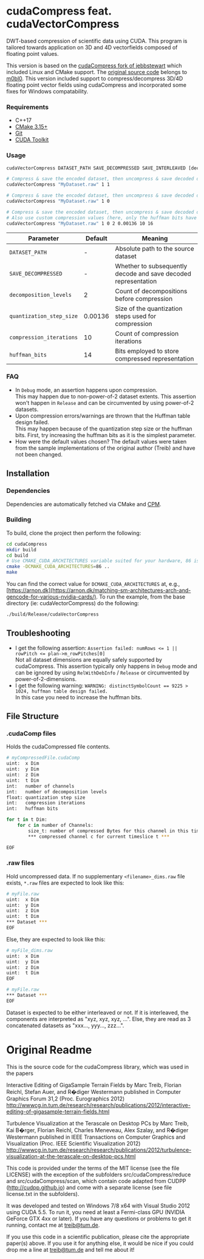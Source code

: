 # cudaCompress feat. cudaVectorCompress

DWT-based compression of scientific data using CUDA.
This program is tailored towards application on 3D and 4D vectorfields composed of floating point values.

This version is based on the [cudaCompress fork of jebbstewart](https://github.com/jebbstewart/cudaCompress) which included Linux and CMake support.
The [original source code](https://github.com/m0bl0/cudaCompress) belongs to [m0bl0](https://github.com/m0bl0).
This version included support to compress/decompress 3D/4D floating point vector fields using cudaCompress and incorporated some fixes for Windows compatability.

### Requirements

- C++17
- [CMake 3.15+](https://cmake.org/)
- [Git](https://git-scm.com/)
- [CUDA Toolkit](https://developer.nvidia.com/cuda-toolkit)

### Usage

```bash
cudaVectorCompress DATASET_PATH SAVE_DECOMPRESSED SAVE_INTERLEAVED [decomposition_levels (2)] [quantization_step_size (0.00136)] [compression_iterations (10)] [huffman_bits (14)]

# Compress & save the encoded dataset, then uncompress & save decoded dataset (interleaved)
cudaVectorCompress "MyDataset.raw" 1 1

# Compress & save the encoded dataset, then uncompress & save decoded dataset (not interleaved)
cudaVectorCompress "MyDataset.raw" 1 0

# Compress & save the encoded dataset, then uncompress & save decoded dataset (not interleaved)
# Also use custom compression values (here, only the huffman bits have been increased)
cudaVectorCompress "MyDataset.raw" 1 0 2 0.00136 10 16
```

| Parameter | Default | Meaning |
| --------- | ------- | ------- |
| `DATASET_PATH` | - | Absolute path to the source dataset |
| `SAVE_DECOMPRESSED` | - | Whether to subsequently decode and save decoded representation |
| `decomposition_levels` | 2 | Count of decompositions before compression |
| `quantization_step_size` | 0.00136 | Size of the quantization steps used for compression |
| `compression_iterations` | 10 | Count of compression iterations |
| `huffman_bits` | 14 | Bits employed to store compressed representation |

### FAQ

- In `Debug` mode, an assertion happens upon compression.  
    This may happen due to non-power-of-2 dataset extents. This assertion won't happen in `Release` and can be circumvented by using power-of-2 datasets.
- Upon compression errors/warnings are thrown that the Huffman table design failed.  
    This may happen because of the quantization step size or the huffman bits. First, try increasing the huffman bits as it is the simplest parameter.
- How were the default values chosen?
    The default values were taken from the sample implementations of the original author (Treib) and have not been changed.

## Installation

### Dependencies

Dependencies are automatically fetched via CMake and [CPM](https://github.com/cpm-cmake/CPM.cmake).

### Building

To build, clone the project then perform the following:

```bash
cd cudaCompress
mkdir build
cd build
# Use CMAKE_CUDA_ARCHITECTURES variable suited for your hardware, 86 is suited for an RTX 3090
cmake -DCMAKE_CUDA_ARCHITECTURES=86 .. 
make
```

You can find the correct value for `DCMAKE_CUDA_ARCHITECTURES` at, e.g., [https://arnon.dk](https://arnon.dk/matching-sm-architectures-arch-and-gencode-for-various-nvidia-cards/).
To run the example, from the base directory (ie: cudaVectorCompress) do the following:

```bash
./build/Release/cudaVectorCompress
```

## Troubleshooting

- I get the following assertion: `Assertion failed: numRows <= 1 || rowPitch <= plan->m_rowPitches[0]`  
    Not all dataset dimensions are equally safely supported by cudaCompress. This assertion typically only happens in `Debug` mode and can be ignored by using `RelWithDebInfo` / `Release` or circumvented by power-of-2-dimensions.
- I get the following warning: `WARNING: distinctSymbolCount == 9225 > 1024, huffman table design failed.`  
    In this case you need to increase the huffman bits.

## File Structure

### .cudaComp files

Holds the cudaCompressed file contents.
```bash
# myCompressedFile.cudaComp
uint:  x Dim
uint:  y Dim
uint:  z Dim
uint:  t Dim
int:   number of channels
int:   number of decomposition levels
float: quantization step size
int:   compression iterations
int:   huffman bits

for t in t Dim:
    for c in number of Channels:
        size_t: number of compressed Bytes for this channel in this timeslice
        *** compressed channel c for current timeslice t ***

EOF
```

### .raw files

Hold uncompressed data. If no supplementary `<filename>_dims.raw` file exists, `*.raw` files are expected to look like this:
```bash
# myFile.raw
uint:  x Dim
uint:  y Dim
uint:  z Dim
uint:  t Dim
*** Dataset ***
EOF
```

Else, they are expected to look like this:
```bash
# myFile_dims.raw
uint:  x Dim
uint:  y Dim
uint:  z Dim
uint:  t Dim
EOF

# myFile.raw
*** Dataset ***
EOF
```

Dataset is expected to be either interleaved or not.
If it is interleaved, the components are interpreted as "xyz, xyz, xyz, ...".
Else, they are read as 3 concatenated datasets as "xxx..., yyy..., zzz...".  

# Original Readme

This is the source code for the cudaCompress library, which was used in the papers

Interactive Editing of GigaSample Terrain Fields
by Marc Treib, Florian Reichl, Stefan Auer, and R�diger Westermann
published in Computer Graphics Forum 31,2 (Proc. Eurographics 2012)
http://wwwcg.in.tum.de/research/research/publications/2012/interactive-editing-of-gigasample-terrain-fields.html

Turbulence Visualization at the Terascale on Desktop PCs
by Marc Treib, Kai B�rger, Florian Reichl, Charles Meneveau, Alex Szalay, and R�diger Westermann
published in IEEE Transactions on Computer Graphics and Visualization (Proc. IEEE Scientific Visualization 2012)
http://wwwcg.in.tum.de/research/research/publications/2012/turbulence-visualization-at-the-terascale-on-desktop-pcs.html

This code is provided under the terms of the MIT license (see the file LICENSE) with the exception of the subfolders src/cudaCompress/reduce and src/cudaCompress/scan, which contain code adapted from CUDPP (http://cudpp.github.io) and come with a separate license (see file license.txt in the subfolders).

It was developed and tested on Windows 7/8 x64 with Visual Studio 2012 using CUDA 5.5.
To run it, you need at least a Fermi-class GPU (NVIDIA GeForce GTX 4xx or later).
If you have any questions or problems to get it running, contact me at treib@tum.de.

If you use this code in a scientific publication, please cite the appropriate paper(s) above.
If you use it for anything else, it would be nice if you could drop me a line at treib@tum.de and tell me about it!
